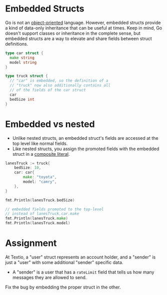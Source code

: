 # Embedded Structs

Go is not an [object-oriented](https://en.wikipedia.org/wiki/Object-oriented_programming) language. However, embedded structs provide a kind of data-only inheritance that can be useful at times. Keep in mind, Go doesn't support classes or inheritance in the complete sense, but embedded structs are a way to elevate and share fields between struct definitions.

```go
type car struct {
  make string
  model string
}

type truck struct {
  // "car" is embedded, so the definition of a
  // "truck" now also additionally contains all
  // of the fields of the car struct
  car
  bedSize int
}
```

# Embedded vs nested

- Unlike nested structs, an embedded struct's fields are accessed at the top level like normal fields.
- Like nested structs, you assign the promoted fields with the embedded struct in a [composite literal](https://golang.org/ref/spec#Composite_literals).

```go
lanesTruck := truck{
    bedSize: 10,
    car: car{
        make: "toyota",
        model: "camry",
    },
}

fmt.Println(lanesTruck.bedSize)

// embedded fields promoted to the top-level
// instead of lanesTruck.car.make
fmt.Println(lanesTruck.make)
fmt.Println(lanesTruck.model)
```

# Assignment

At Textio, a "user" struct represents an account holder, and a "sender" is just a "user" with some additional "sender" specific data.

- A "sender" is a user that has a `rateLimit` field that tells us how many messages they are allowed to send.

Fix the bug by embedding the proper struct in the other.
